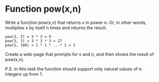 # Function pow(x,n)

Write a function pow(x,n) that returns x in power n. Or, in other words, multiplies x by itself n times and returns the result.
```
pow(3, 2) = 3 * 3 = 9
pow(3, 3) = 3 * 3 * 3 = 27
pow(1, 100) = 1 * 1 * ...* 1 = 1
```

Create a web-page that prompts for x and n, and then shows the result of pow(x,n).

P.S. In this task the function should support only natural values of n: integers up from 1.